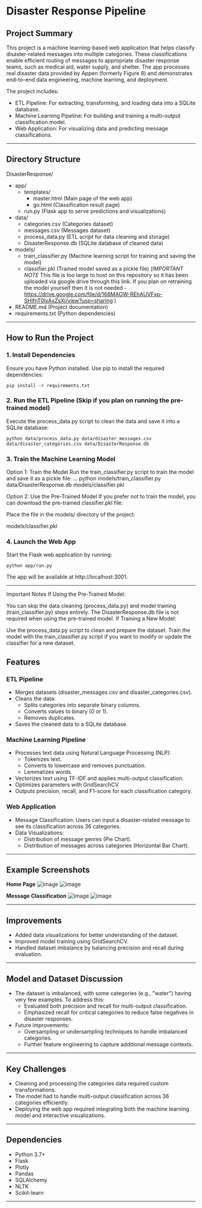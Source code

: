 
# Disaster Response Pipeline

## Project Summary
This project is a machine learning-based web application that helps classify disaster-related messages into multiple categories. These classifications enable efficient routing of messages to appropriate disaster response teams, such as medical aid, water supply, and shelter. The app processes real disaster data provided by Appen (formerly Figure 8) and demonstrates end-to-end data engineering, machine learning, and deployment.

The project includes:
- ETL Pipeline: For extracting, transforming, and loading data into a SQLite database.
- Machine Learning Pipeline: For building and training a multi-output classification model.
- Web Application: For visualizing data and predicting message classifications.

---

## Directory Structure
DisasterResponse/
- app/
  - templates/
    - master.html (Main page of the web app)
    - go.html (Classification result page)
  - run.py (Flask app to serve predictions and visualizations)
- data/
  - categories.csv (Categories dataset)
  - messages.csv (Messages dataset)
  - process_data.py (ETL script for data cleaning and storage)
  - DisasterResponse.db (SQLite database of cleaned data)
- models/
  - train_classifier.py (Machine learning script for training and saving the model)
  - classifier.pkl (Trained model saved as a pickle file) (*IMPORTANT NOTE* This file is too large to host on this repository so it has been uploaded via google drive through this link. If you plan on retraining the model yourself then it is not needed - https://drive.google.com/file/d/168MAOW-REhAUVFxp-SHlfnT0lxAxZsXj/view?usp=sharing )
- README.md (Project documentation)
- requirements.txt (Python dependencies)

---

## How to Run the Project

### 1. Install Dependencies
Ensure you have Python installed. Use pip to install the required dependencies:
```
pip install -r requirements.txt
```

### 2. Run the ETL Pipeline (Skip if you plan on running the pre-trained model)
Execute the process_data.py script to clean the data and save it into a SQLite database:
```
python data/process_data.py data/disaster_messages.csv data/disaster_categories.csv data/DisasterResponse.db
```

### 3. Train the Machine Learning Model
Option 1: Train the Model
Run the train_classifier.py script to train the model and save it as a pickle file:
...
python models/train_classifier.py data/DisasterResponse.db models/classifier.pkl

Option 2: Use the Pre-Trained Model
If you prefer not to train the model, you can download the pre-trained classifier.pkl file:

Place the file in the models/ directory of the project:

models/classifier.pkl

### 4. Launch the Web App
Start the Flask web application by running:
```
python app/run.py
```
The app will be available at http://localhost:3001.

---
Important Notes
If Using the Pre-Trained Model:

You can skip the data cleaning (process_data.py) and model training (train_classifier.py) steps entirely.
The DisasterResponse.db file is not required when using the pre-trained model.
If Training a New Model:

Use the process_data.py script to clean and prepare the dataset.
Train the model with the train_classifier.py script if you want to modify or update the classifier for a new dataset.


## Features
### ETL Pipeline
- Merges datasets (disaster_messages.csv and disaster_categories.csv).
- Cleans the data:
  - Splits categories into separate binary columns.
  - Converts values to binary (0 or 1).
  - Removes duplicates.
- Saves the cleaned data to a SQLite database.

### Machine Learning Pipeline
- Processes text data using Natural Language Processing (NLP):
  - Tokenizes text.
  - Converts to lowercase and removes punctuation.
  - Lemmatizes words.
- Vectorizes text using TF-IDF and applies multi-output classification.
- Optimizes parameters with GridSearchCV.
- Outputs precision, recall, and F1-score for each classification category.

### Web Application
- Message Classification: Users can input a disaster-related message to see its classification across 36 categories.
- Data Visualizations:
  - Distribution of message genres (Pie Chart).
  - Distribution of messages across categories (Horizontal Bar Chart).

---

## Example Screenshots
**Home Page**
![image](https://github.com/user-attachments/assets/fddcd079-2bad-492e-a41f-639a27943642)
![image](https://github.com/user-attachments/assets/532ced22-1489-4c81-bac2-7594ef8e650c)


**Message Classification**
![image](https://github.com/user-attachments/assets/4b451ada-cec1-4efc-b3ae-83d7d8c294b1)
![image](https://github.com/user-attachments/assets/34dc7c56-f12d-406e-b546-7a315d98ddc1)

---

## Improvements
- Added data visualizations for better understanding of the dataset.
- Improved model training using GridSearchCV.
- Handled dataset imbalance by balancing precision and recall during evaluation.

---

## Model and Dataset Discussion
- The dataset is imbalanced, with some categories (e.g., "water") having very few examples. To address this:
  - Evaluated both precision and recall for multi-output classification.
  - Emphasized recall for critical categories to reduce false negatives in disaster responses.
- Future improvements:
  - Oversampling or undersampling techniques to handle imbalanced categories.
  - Further feature engineering to capture additional message contexts.

---

## Key Challenges
- Cleaning and processing the categories data required custom transformations.
- The model had to handle multi-output classification across 36 categories efficiently.
- Deploying the web app required integrating both the machine learning model and interactive visualizations.

---

## Dependencies
- Python 3.7+
- Flask
- Plotly
- Pandas
- SQLAlchemy
- NLTK
- Scikit-learn

---
